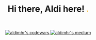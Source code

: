 <h1 align="center">Hi there, Aldi here! <img src="https://raw.githubusercontent.com/ABSphreak/ABSphreak/master/gifs/Hi.gif" width="6px"></h1>

<br />


<p align="center">
<a href="https://www.codewars.com/users/aldimhr">
  <img align="center" alt="aldimhr's codewars" src="https://cdn.jsdelivr.net/npm/simple-icons@3.0.1/icons/codewars.svg" height="30" width="40"  />
</a>
<a href="https://aldimhr.medium.com/">
  <img align="center" alt="aldimhr's medium" src="https://cdn.jsdelivr.net/npm/simple-icons@3.0.1/icons/medium.svg" height="30" width="40"  />
</a>
</p>

<br />
